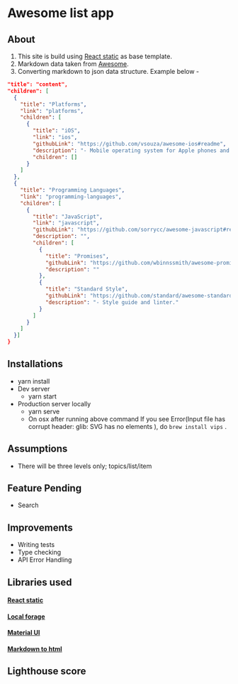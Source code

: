 # Awesome list app 
  ## About
  1. This site is build using [React static](https://github.com/react-static/react-static) as base template. 
  2. Markdown data taken from [Awesome](https://github.com/sindresorhus/awesome). 
  3. Converting markdown to json data structure. Example below -
 
  ```json = {
  "title": "content",
  "children": [
    {
      "title": "Platforms",
      "link": "platforms",
      "children": [
        {
          "title": "iOS",
          "link": "ios",
          "githubLink": "https://github.com/vsouza/awesome-ios#readme",
          "description": "- Mobile operating system for Apple phones and tablets.",
          "children": []
        }
      ]
    },
    {
      "title": "Programming Languages",
      "link": "programming-languages",
      "children": [
        {
          "title": "JavaScript",
          "link": "javascript",
          "githubLink": "https://github.com/sorrycc/awesome-javascript#readme",
          "description": "",
          "children": [
            {
              "title": "Promises",
              "githubLink": "https://github.com/wbinnssmith/awesome-promises#readme",
              "description": ""
            },
            {
              "title": "Standard Style",
              "githubLink": "https://github.com/standard/awesome-standard#readme",
              "description": "- Style guide and linter."
            }
          ]
        }
      ]
    }]
}
```

## Installations
  - yarn install
  - Dev server 
    - yarn start
  - Production server locally 
    - yarn serve
    - On osx after running above command If you see Error(Input file has corrupt header: glib: SVG has no elements ), do `brew install vips` .
 
## Assumptions
- There will be three levels only; topics/list/item 

## Feature Pending
- Search

## Improvements
- Writing tests
- Type checking
- API Error Handling

## Libraries used
  #### [React static](https://github.com/react-static/react-static)
  #### [Local forage](https://localforage.github.io/localForage/)
  #### [Material UI](https://material-ui.com/)
  #### [Markdown to html](https://www.npmjs.com/package/markdown-to-html)
  
## Lighthouse score
  
